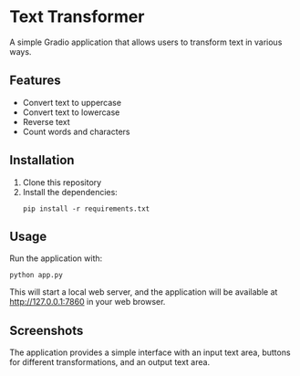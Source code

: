 # Text Transformer

A simple Gradio application that allows users to transform text in various ways.

## Features

- Convert text to uppercase
- Convert text to lowercase
- Reverse text
- Count words and characters

## Installation

1. Clone this repository
2. Install the dependencies:
   ```
   pip install -r requirements.txt
   ```

## Usage

Run the application with:
```
python app.py
```

This will start a local web server, and the application will be available at http://127.0.0.1:7860 in your web browser.

## Screenshots

The application provides a simple interface with an input text area, buttons for different transformations, and an output text area.
